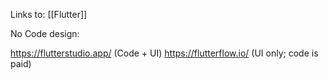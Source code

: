 Links to: [[Flutter]]

No Code design:

https://flutterstudio.app/ (Code + UI)
https://flutterflow.io/ (UI only; code is paid)